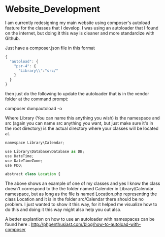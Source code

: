 # Website_Development
I am currently redesigning my main website using composer's autoload feature for the classes that I develop. I was using an autoloader that I found on the internet, but doing it this way is cleaner and more standardize with Github.

Just have a composer.json file in this format

```javascript
{
  "autoload": {
    "psr-4": {
      "Library\\":"src/"
    }
  }
} 
```

then just do the following to update the autoloader that is in the vendor folder at the command prompt:

composer dumpautoload -o

Where Library (You can name this anything you wish) is the namespace and src (again you can name src anything you want, but just make sure it's in the root directory) is the actual directory where your classes will be located at.

```javascript
namespace Library\Calendar;

use Library\Database\Database as DB;
use DateTime;
use DateTimeZone;
use PDO;

abstract class Location {
```

The above shows an example of one of my classes and yes I know the class doesn't correspond to the the folder named Calender in Library\Calendar namespace, but as long as the file is named Location.php representing the class Location and it is in the folder src/Calendar there should be no problem. I just wanted to show it this way, for it helped me visualize how to do this and doing it this way might also help you out also. 

A better explantion on how to use an autoloader with namespaces can be found here : http://phpenthusiast.com/blog/how-to-autoload-with-composer
